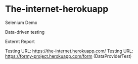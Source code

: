 # The-internet-herokuapp
Selenium Demo

Data-driven testing

Externt Report

Testing URL: https://the-internet.herokuapp.com/
Testing URL: https://formy-project.herokuapp.com/form (DataProviderTest)
